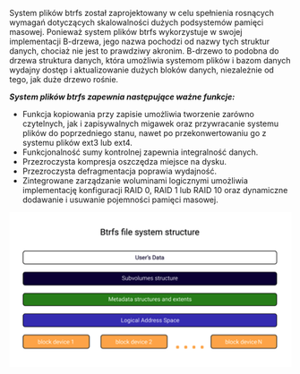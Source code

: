 System plików btrfs został zaprojektowany w celu spełnienia rosnących wymagań dotyczących skalowalności dużych podsystemów pamięci masowej. Ponieważ system plików btrfs wykorzystuje w swojej implementacji B-drzewa, jego nazwa pochodzi od nazwy tych struktur danych, chociaż nie jest to prawdziwy akronim. B-drzewo to podobna do drzewa struktura danych, która umożliwia systemom plików i bazom danych wydajny dostęp i aktualizowanie dużych bloków danych, niezależnie od tego, jak duże drzewo rośnie.

***System plików btrfs zapewnia następujące ważne funkcje:***
- Funkcja kopiowania przy zapisie umożliwia tworzenie zarówno czytelnych, jak i zapisywalnych migawek oraz przywracanie systemu plików do poprzedniego stanu, nawet po przekonwertowaniu go z systemu plików ext3 lub ext4.  
- Funkcjonalność sumy kontrolnej zapewnia integralność danych.  
- Przezroczysta kompresja oszczędza miejsce na dysku.
- Przezroczysta defragmentacja poprawia wydajność.  
- Zintegrowane zarządzanie woluminami logicznymi umożliwia implementację konfiguracji RAID 0, RAID 1 lub RAID 10 oraz dynamiczne dodawanie i usuwanie pojemności pamięci masowej.

![ext2/3/4](/grafiki/3_4_7_btrfs.png)